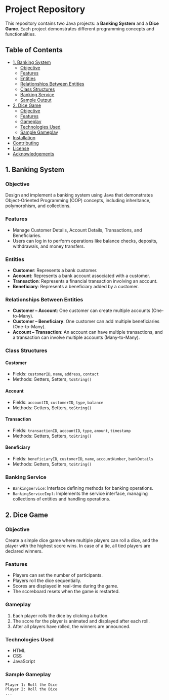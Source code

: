 # Project Repository

This repository contains two Java projects: a **Banking System** and a **Dice Game**. Each project demonstrates different programming concepts and functionalities.

## Table of Contents
- [1. Banking System](#1-banking-system)
  - [Objective](#objective)
  - [Features](#features)
  - [Entities](#entities)
  - [Relationships Between Entities](#relationships-between-entities)
  - [Class Structures](#class-structures)
  - [Banking Service](#banking-service)
  - [Sample Output](#sample-output)
- [2. Dice Game](#2-dice-game)
  - [Objective](#objective-1)
  - [Features](#features-1)
  - [Gameplay](#gameplay)
  - [Technologies Used](#technologies-used)
  - [Sample Gameplay](#sample-gameplay)
- [Installation](#installation)
- [Contributing](#contributing)
- [License](#license)
- [Acknowledgements](#acknowledgements)

## 1. Banking System

### Objective
Design and implement a banking system using Java that demonstrates Object-Oriented Programming (OOP) concepts, including inheritance, polymorphism, and collections.

### Features
- Manage Customer Details, Account Details, Transactions, and Beneficiaries.
- Users can log in to perform operations like balance checks, deposits, withdrawals, and money transfers.

### Entities
- **Customer**: Represents a bank customer.
- **Account**: Represents a bank account associated with a customer.
- **Transaction**: Represents a financial transaction involving an account.
- **Beneficiary**: Represents a beneficiary added by a customer.

### Relationships Between Entities
- **Customer – Account**: One customer can create multiple accounts (One-to-Many).
- **Customer – Beneficiary**: One customer can add multiple beneficiaries (One-to-Many).
- **Account – Transaction**: An account can have multiple transactions, and a transaction can involve multiple accounts (Many-to-Many).

### Class Structures

#### Customer
- Fields: `customerID`, `name`, `address`, `contact`
- Methods: Getters, Setters, `toString()`

#### Account
- Fields: `accountID`, `customerID`, `type`, `balance`
- Methods: Getters, Setters, `toString()`

#### Transaction
- Fields: `transactionID`, `accountID`, `type`, `amount`, `timestamp`
- Methods: Getters, Setters, `toString()`

#### Beneficiary
- Fields: `beneficiaryID`, `customerID`, `name`, `accountNumber`, `bankDetails`
- Methods: Getters, Setters, `toString()`

### Banking Service
- `BankingService`: Interface defining methods for banking operations.
- `BankingServiceImpl`: Implements the service interface, managing collections of entities and handling operations.


## 2. Dice Game

### Objective
Create a simple dice game where multiple players can roll a dice, and the player with the highest score wins. In case of a tie, all tied players are declared winners.

### Features
- Players can set the number of participants.
- Players roll the dice sequentially.
- Scores are displayed in real-time during the game.
- The scoreboard resets when the game is restarted.

### Gameplay
1. Each player rolls the dice by clicking a button.
2. The score for the player is animated and displayed after each roll.
3. After all players have rolled, the winners are announced.

### Technologies Used
- HTML
- CSS
- JavaScript

### Sample Gameplay
```plaintext
Player 1: Roll the Dice
Player 2: Roll the Dice
...

